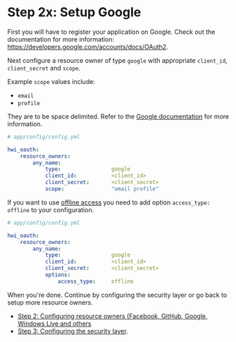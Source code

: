 Step 2x: Setup Google
=====================
First you will have to register your application on Google. Check out the
documentation for more information: https://developers.google.com/accounts/docs/OAuth2.

Next configure a resource owner of type `google` with appropriate
`client_id`, `client_secret` and `scope`.

Example `scope` values include:
* `email`
* `profile`

They are to be space delimited. Refer to the [Google documentation](https://developers.google.com/accounts/docs/OAuth2Login#scope-param) for more information.

```yaml
# app/config/config.yml

hwi_oauth:
    resource_owners:
        any_name:
            type:                google
            client_id:           <client_id>
            client_secret:       <client_secret>
            scope:               "email profile"
```

If you want to use [offline access](https://developers.google.com/accounts/docs/OAuth2WebServer#offline) you need to add option
`access_type: offline` to your configuration.

```yaml
# app/config/config.yml

hwi_oauth:
    resource_owners:
        any_name:
            type:                google
            client_id:           <client_id>
            client_secret:       <client_secret>
            options:
                access_type:     offline
```

When you're done. Continue by configuring the security layer or go back to
setup more resource owners.

- [Step 2: Configuring resource owners (Facebook, GitHub, Google, Windows Live and others](../2-configuring_resource_owners.md)
- [Step 3: Configuring the security layer](../3-configuring_the_security_layer.md).
